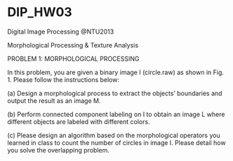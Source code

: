 DIP_HW03
========
Digital Image Processing @NTU2013

Morphological Processing & Texture Analysis

PROBLEM 1: MORPHOLOGICAL PROCESSING

In this problem, you are given a binary image I (circle.raw) as shown in Fig. 1. Please follow the instructions below:


(a) Design a morphological process to extract the objects’ boundaries and output the result as an image M.

(b) Perform connected component labeling on I to obtain an image L where different objects are labeled with different colors.

(c) Please design an algorithm based on the morphological operators you learned in class to count the number of circles in image I. Please detail how you solve the
overlapping problem.

